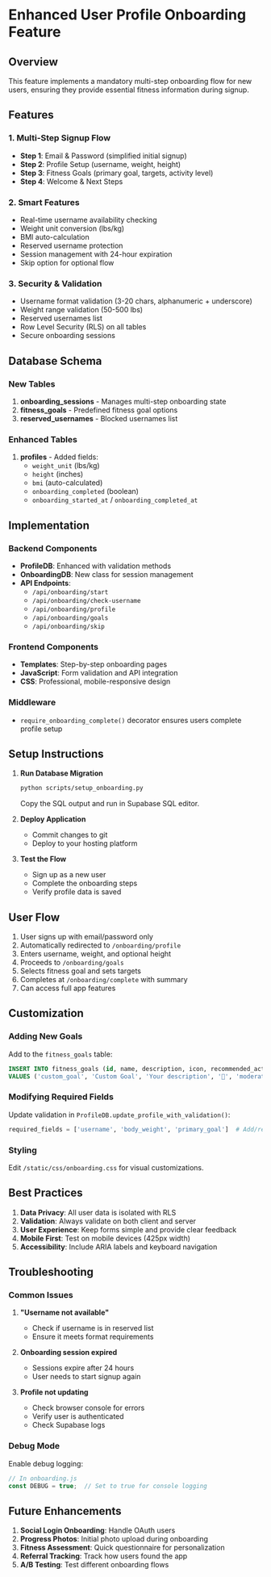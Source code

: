 # Enhanced User Profile Onboarding Feature

## Overview
This feature implements a mandatory multi-step onboarding flow for new users, ensuring they provide essential fitness information during signup.

## Features

### 1. **Multi-Step Signup Flow**
- **Step 1**: Email & Password (simplified initial signup)
- **Step 2**: Profile Setup (username, weight, height)
- **Step 3**: Fitness Goals (primary goal, targets, activity level)
- **Step 4**: Welcome & Next Steps

### 2. **Smart Features**
- Real-time username availability checking
- Weight unit conversion (lbs/kg)
- BMI auto-calculation
- Reserved username protection
- Session management with 24-hour expiration
- Skip option for optional flow

### 3. **Security & Validation**
- Username format validation (3-20 chars, alphanumeric + underscore)
- Weight range validation (50-500 lbs)
- Reserved usernames list
- Row Level Security (RLS) on all tables
- Secure onboarding sessions

## Database Schema

### New Tables
1. **onboarding_sessions** - Manages multi-step onboarding state
2. **fitness_goals** - Predefined fitness goal options
3. **reserved_usernames** - Blocked usernames list

### Enhanced Tables
1. **profiles** - Added fields:
   - `weight_unit` (lbs/kg)
   - `height` (inches)
   - `bmi` (auto-calculated)
   - `onboarding_completed` (boolean)
   - `onboarding_started_at` / `onboarding_completed_at`

## Implementation

### Backend Components
- **ProfileDB**: Enhanced with validation methods
- **OnboardingDB**: New class for session management
- **API Endpoints**: 
  - `/api/onboarding/start`
  - `/api/onboarding/check-username`
  - `/api/onboarding/profile`
  - `/api/onboarding/goals`
  - `/api/onboarding/skip`

### Frontend Components
- **Templates**: Step-by-step onboarding pages
- **JavaScript**: Form validation and API integration
- **CSS**: Professional, mobile-responsive design

### Middleware
- `require_onboarding_complete()` decorator ensures users complete profile setup

## Setup Instructions

1. **Run Database Migration**
   ```bash
   python scripts/setup_onboarding.py
   ```
   Copy the SQL output and run in Supabase SQL editor.

2. **Deploy Application**
   - Commit changes to git
   - Deploy to your hosting platform

3. **Test the Flow**
   - Sign up as a new user
   - Complete the onboarding steps
   - Verify profile data is saved

## User Flow

1. User signs up with email/password only
2. Automatically redirected to `/onboarding/profile`
3. Enters username, weight, and optional height
4. Proceeds to `/onboarding/goals`
5. Selects fitness goal and sets targets
6. Completes at `/onboarding/complete` with summary
7. Can access full app features

## Customization

### Adding New Goals
Add to the `fitness_goals` table:
```sql
INSERT INTO fitness_goals (id, name, description, icon, recommended_activity_level)
VALUES ('custom_goal', 'Custom Goal', 'Your description', '🎯', 'moderately_active');
```

### Modifying Required Fields
Update validation in `ProfileDB.update_profile_with_validation()`:
```python
required_fields = ['username', 'body_weight', 'primary_goal']  # Add/remove as needed
```

### Styling
Edit `/static/css/onboarding.css` for visual customizations.

## Best Practices

1. **Data Privacy**: All user data is isolated with RLS
2. **Validation**: Always validate on both client and server
3. **User Experience**: Keep forms simple and provide clear feedback
4. **Mobile First**: Test on mobile devices (425px width)
5. **Accessibility**: Include ARIA labels and keyboard navigation

## Troubleshooting

### Common Issues

1. **"Username not available"**
   - Check if username is in reserved list
   - Ensure it meets format requirements

2. **Onboarding session expired**
   - Sessions expire after 24 hours
   - User needs to start signup again

3. **Profile not updating**
   - Check browser console for errors
   - Verify user is authenticated
   - Check Supabase logs

### Debug Mode
Enable debug logging:
```javascript
// In onboarding.js
const DEBUG = true;  // Set to true for console logging
```

## Future Enhancements

1. **Social Login Onboarding**: Handle OAuth users
2. **Progress Photos**: Initial photo upload during onboarding
3. **Fitness Assessment**: Quick questionnaire for personalization
4. **Referral Tracking**: Track how users found the app
5. **A/B Testing**: Test different onboarding flows